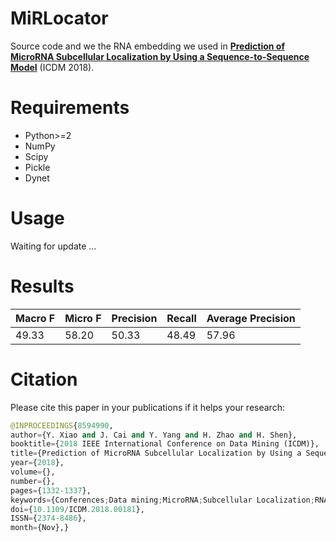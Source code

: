 # MiRLocator
Source code and we the RNA embedding we used in **[Prediction of MicroRNA Subcellular Localization by Using a Sequence-to-Sequence Model](https://ieeexplore.ieee.org/abstract/document/8594990)** (ICDM 2018).

# Requirements

* Python>=2
* NumPy
* Scipy
* Pickle
* Dynet

# Usage

Waiting for update ...

# Results

| Macro F | Micro F | Precision | Recall | Average Precision |
| ------- | ------- | --------- | ------ | ----------------- |
| 49.33   | 58.20   | 50.33     | 48.49  | 57.96             |

# Citation

Please cite this paper in your publications if it helps your research:

```python
@INPROCEEDINGS{8594990, 
author={Y. Xiao and J. Cai and Y. Yang and H. Zhao and H. Shen}, 
booktitle={2018 IEEE International Conference on Data Mining (ICDM)}, 
title={Prediction of MicroRNA Subcellular Localization by Using a Sequence-to-Sequence Model}, 
year={2018}, 
volume={}, 
number={}, 
pages={1332-1337}, 
keywords={Conferences;Data mining;MicroRNA;Subcellular Localization;RNA2Vec;Sequence-to-Sequence}, 
doi={10.1109/ICDM.2018.00181}, 
ISSN={2374-8486}, 
month={Nov},}
```


